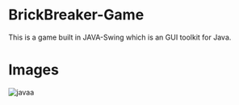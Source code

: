 # BrickBreaker-Game

This is a game built in JAVA-Swing which is an GUI toolkit for Java.

# Images

![javaa](https://user-images.githubusercontent.com/37222497/47794499-9f9b3b80-dd46-11e8-99aa-38b72186f3c8.JPG)
